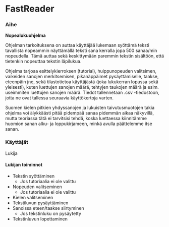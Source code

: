 # FastReader

### Aihe

**Nopealukuohjelma** 

Ohjelman tarkoituksena on auttaa käyttäjää lukemaan syöttämä teksti tavallista nopeammin näyttämällä teksti sana kerralla jopa 500 sanaa/min nopeudella. Tämä auttaa sekä keskittymään paremmin tekstin sisältöön, että tietenkin nopeuttaa tekstin läpilukua. 

Ohjelma tarjoaa esittelykierroksen (tutorial), huippunopeuden valitsimen, vaikeiden sanojen merkitsemisen, pikanäppäimet pysäyttämiselle, taakse, eteenpäin jne, sekä tilastotietoa käyttäjästä (joka lukukerran lopussa sekä yleisesti), kuten luettujen sanojen määrä, tehtyjen taukojen määrä ja esim. useimmiten luettujen sanojen määrä. Tiedot tallennetaan .csv -tiedostoon, jotta ne ovat tallessa seuraavia käyttökertoja varten. 

Suomen kielen pitkien yhdyssanojen ja lukuisten taivutusmuotojen takia ohjelma voi älykkäästi pitää pidempää sanaa pidemmän aikaa näkyvillä, mutta teoriassa tätä ei tarvitsisi tehdä, koska luettaessa kiinnitämme huomion sanan alku- ja loppukirjameen, minkä avulla päättelemme itse sanan.

### Käyttäjät

Lukija

#### Lukijan toiminnot

* Tekstin syöttäminen
  * Jos tutoriaalia ei ole valittu
* Nopeuden valitseminen
  * Jos tutoriaalia ei ole valittu
* Kielen valitseminen
* Tekstiluvun pysäyttäminen
* Sanoissa eteen/taakse siirtyminen
  * Jos tekstinluku on pysäytetty
* Tekstinluvun lopettaminen
